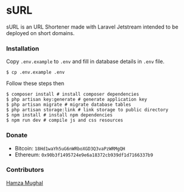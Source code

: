 # sURL

sURL is an URL Shortener made with Laravel Jetstream intended to be deployed on short domains.

### Installation
Copy `.env.example` to `.env` and fill in database details in `.env` file.
```shell
$ cp .env.example .env
```

Follow these steps then
```shell
$ composer install # install composer dependencies
$ php artisan key:generate # generate application key
$ php artisan migrate # migrate database tables
$ php artisan storage:link # link storage to public directory
$ npm install # install npm dependencies
$ npm run dev # compile js and css resources
```

### Donate
- Bitcoin: `18Hd1waYh5uG6nWRboXGD3Q3vaPzWRMgQH`
- Ethereum: `0x90b3f1495724e9e6a18372cb939df1d7166337b9`

### Contributors
[Hamza Mughal](https://prodesquare.com)
